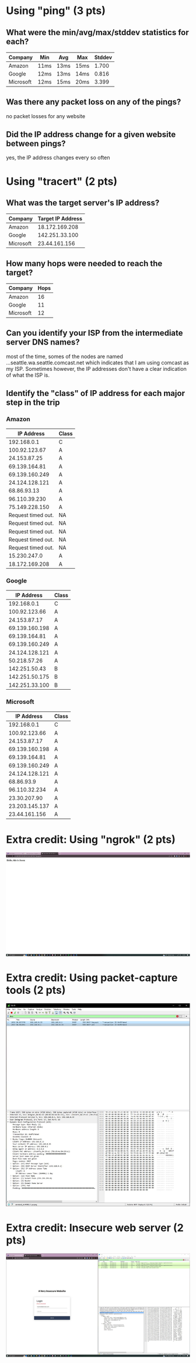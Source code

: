 <h1>Using "ping" (3 pts)</h1>
    
<h2>What were the min/avg/max/stddev statistics for each?</h2>

|Company    |Min    |Avg    |Max    |Stddev |
|---        |---    |---    |---    |---    |
|Amazon     |11ms   |13ms   |15ms   |1.700  |
|Google     |12ms   |13ms   |14ms   |0.816  |
|Microsoft  |12ms   |15ms   |20ms   |3.399  |

<h2>Was there any packet loss on any of the pings?</h2>
no packet losses for any website

<h2>Did the IP address change for a given website between pings?</h2>
yes, the IP address changes every so often


<h1>Using "tracert" (2 pts)</h1>
<h2>What was the target server's IP address?</h2>

|Company    |Target IP Address  |
|---        |---                |
|Amazon     |18.172.169.208     |           
|Google     |142.251.33.100     |
|Microsoft  |23.44.161.156      |

<h2>How many hops were needed to reach the target?</h2>

|Company    |Hops   |
|---        |---    |
|Amazon     |16     |           
|Google     |11     |
|Microsoft  |12     |

<h2>Can you identify your ISP from the intermediate server DNS names?</h2>
most of the time, somes of the nodes are named ...seattle.wa.seattle.comcast.net which indicates that I am using comcast as my ISP. Sometimes however, the IP addresses don't have a clear indication of what the ISP is.

<h2>Identify the "class" of IP address for each major step in the trip</h2>
<h3>Amazon</h3>

|IP Address         |Class  |
|---                |---    |
|192.168.0.1        |C      |
|100.92.123.67      |A      |
|24.153.87.25       |A      |
|69.139.164.81      |A      |
|69.139.160.249     |A      |
|24.124.128.121     |A      |
|68.86.93.13        |A      |
|96.110.39.230      |A      |
|75.149.228.150     |A      |
|Request timed out. |NA     |
|Request timed out. |NA     |
|Request timed out. |NA     |
|Request timed out. |NA     |
|Request timed out. |NA     |
|15.230.247.0       |A      |
|18.172.169.208     |A      |

<h3>Google</h3>

|IP Address         |Class  |
|---                |---    |
|192.168.0.1        |C      |
|100.92.123.66      |A      |
|24.153.87.17       |A      |
|69.139.160.198     |A      |
|69.139.164.81      |A      |
|69.139.160.249     |A      |
|24.124.128.121     |A      |
|50.218.57.26       |A      |
|142.251.50.43      |B      |
|142.251.50.175     |B      |
|142.251.33.100     |B      |

<h3>Microsoft</h3>

|IP Address         |Class  |
|---                |---    |
|192.168.0.1        |C      |
|100.92.123.66      |A      |
|24.153.87.17       |A      |
|69.139.160.198     |A      |
|69.139.164.81      |A      |
|69.139.160.249     |A      |
|24.124.128.121     |A      |
|68.86.93.9         |A      |
|96.110.32.234      |A      |
|23.30.207.90       |A      |
|23.203.145.137     |A      |
|23.44.161.156      |A      |

<h1>Extra credit: Using "ngrok" (2 pts)</h1>
<img src="ngrok/Capture.jpg">

<h1>Extra credit: Using packet-capture tools (2 pts)</h1>
<img src="wireshark/Capture.jpg">

<h1>Extra credit: Insecure web server (2 pts)</h1>
<img src="insecurewebserver/Capture.jpg">